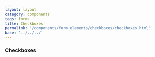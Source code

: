```yaml
---
layout: layout
category: components
tags: forms
title: Checkboxes
permalink: '/components/form_elements/checkboxes/checkboxes.html'
base: '../../../'
---
```


<div class="wrapper">
  <h3>Checkboxes</h3>
</div>